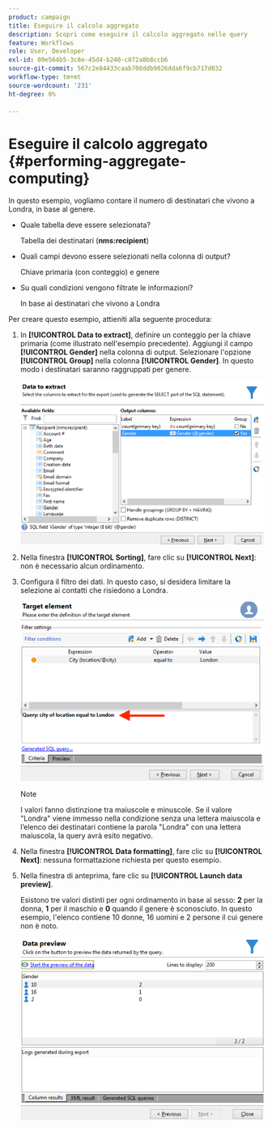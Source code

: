 ```yaml
---
product: campaign
title: Eseguire il calcolo aggregato
description: Scopri come eseguire il calcolo aggregato nelle query
feature: Workflows
role: User, Developer
exl-id: 00e564b5-3c8e-45d4-b240-c872a8b8ccb6
source-git-commit: 567c2e84433caab708ddb9026dda6f9cb717d032
workflow-type: tm+mt
source-wordcount: '231'
ht-degree: 0%

---
```


# Eseguire il calcolo aggregato {#performing-aggregate-computing}

In questo esempio, vogliamo contare il numero di destinatari che vivono a Londra, in base al genere.

* Quale tabella deve essere selezionata?

  Tabella dei destinatari (**nms:recipient**)

* Quali campi devono essere selezionati nella colonna di output?

  Chiave primaria (con conteggio) e genere

* Su quali condizioni vengono filtrate le informazioni?

  In base ai destinatari che vivono a Londra

Per creare questo esempio, attieniti alla seguente procedura:

1. In **[!UICONTROL Data to extract]**, definire un conteggio per la chiave primaria (come illustrato nell&#39;esempio precedente). Aggiungi il campo **[!UICONTROL Gender]** nella colonna di output. Selezionare l&#39;opzione **[!UICONTROL Group]** nella colonna **[!UICONTROL Gender]**. In questo modo i destinatari saranno raggruppati per genere.

   ![](assets/query_editor_nveau_27.png)

1. Nella finestra **[!UICONTROL Sorting]**, fare clic su **[!UICONTROL Next]**: non è necessario alcun ordinamento.
1. Configura il filtro dei dati. In questo caso, si desidera limitare la selezione ai contatti che risiedono a Londra.

   ![](assets/query_editor_22.png)

   >[!NOTE]
   >
   >I valori fanno distinzione tra maiuscole e minuscole. Se il valore &quot;Londra&quot; viene immesso nella condizione senza una lettera maiuscola e l’elenco dei destinatari contiene la parola &quot;Londra&quot; con una lettera maiuscola, la query avrà esito negativo.

1. Nella finestra **[!UICONTROL Data formatting]**, fare clic su **[!UICONTROL Next]**: nessuna formattazione richiesta per questo esempio.
1. Nella finestra di anteprima, fare clic su **[!UICONTROL Launch data preview]**.

   Esistono tre valori distinti per ogni ordinamento in base al sesso: **2** per la donna, **1** per il maschio e **0** quando il genere è sconosciuto. In questo esempio, l&#39;elenco contiene 10 donne, 16 uomini e 2 persone il cui genere non è noto.

   ![](assets/query_editor_agregat_04.png)
